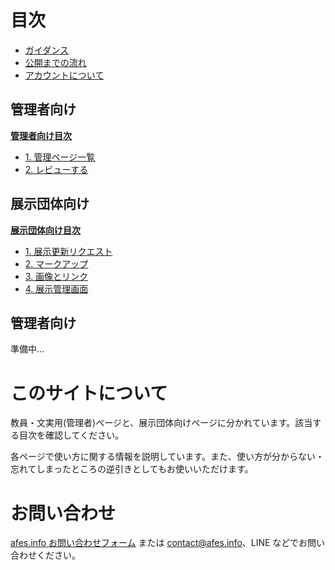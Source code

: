 # 目次

- [ガイダンス](/guidance)
- [公開までの流れ](/common/operation)
- [アカウントについて](/common/account)

## 管理者向け

**[管理者向け目次](/admin)**

- [1. 管理ページ一覧](/admin/1-manage)
- [2. レビューする](/admin/2-review)

## 展示団体向け

**[展示団体向け目次](/exhibition)**

- [1. 展示更新リクエスト](/exhibition/1-post)
- [2. マークアップ](/exhibition/2-markup)
- [3. 画像とリンク](/exhibition/3-image-url)
- [4. 展示管理画面](/exhibition/4-exh-manage)

## 管理者向け

準備中…

# このサイトについて

教員・文実用(管理者)ページと、展示団体向けページに分かれています。該当する目次を確認してください。

各ページで使い方に関する情報を説明しています。また、使い方が分からない・忘れてしまったところの逆引きとしてもお使いいただけます。

# お問い合わせ

[afes.info お問い合わせフォーム](//afes.info/contact) または [contact@afes.info](mailto:contact@afes.info)、LINE などでお問い合わせください。
